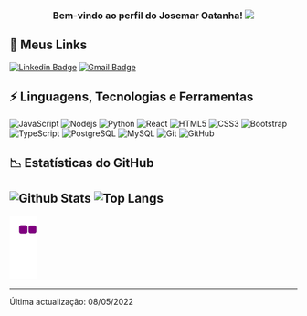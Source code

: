 <h3 align="center">
  Bem-vindo ao perfil do Josemar Oatanha!
  <img src="https://media.giphy.com/media/hvRJCLFzcasrR4ia7z/giphy.gif" width="28">
</h3>


## 🔗 Meus Links
[![Linkedin Badge](https://img.shields.io/badge/-josemaroatanha-blue?style=flat-square&logo=Linkedin&logoColor=white&link=https://www.linkedin.com/in/joshaodev/)](https://www.linkedin.com/in/joshaodev/)
[![Gmail Badge](https://img.shields.io/badge/-joseoatanha@gmail.com-c14438?style=flat-square&logo=Gmail&logoColor=white&link=mailto:kraghav123@gmail.com)](mailto:joseoatanha@gmail.com)

## ⚡ Linguagens, Tecnologias e Ferramentas
![JavaScript](https://img.shields.io/badge/-JavaScript-black?style=flat-square&logo=javascript)
![Nodejs](https://img.shields.io/badge/-Nodejs-black?style=flat-square&logo=Node.js)
![Python](https://img.shields.io/badge/-Python-black?style=flat-square&logo=Python)
![React](https://img.shields.io/badge/-React-black?style=flat-square&logo=react)
![HTML5](https://img.shields.io/badge/-HTML5-E34F26?style=flat-square&logo=html5&logoColor=white)
![CSS3](https://img.shields.io/badge/-CSS3-1572B6?style=flat-square&logo=css3)
![Bootstrap](https://img.shields.io/badge/-Bootstrap-563D7C?style=flat-square&logo=bootstrap)
![TypeScript](https://img.shields.io/badge/-TypeScript-007ACC?style=flat-square&logo=typescript)
![PostgreSQL](https://img.shields.io/badge/-PostgreSQL-336791?style=flat-square&logo=postgresql)
![MySQL](https://img.shields.io/badge/-MySQL-black?style=flat-square&logo=mysql)
![Git](https://img.shields.io/badge/-Git-black?style=flat-square&logo=git)
![GitHub](https://img.shields.io/badge/-GitHub-181717?style=flat-square&logo=github)



## 📉 Estatísticas do GitHub
![Github Stats](https://github-readme-stats.vercel.app/api?username=joshaodev&count_private=true&show_icons=true&include_all_commits=true)
![Top Langs](https://github-readme-stats.vercel.app/api/top-langs/?username=joshaodev&hide=TeX&layout=compact)
---
![snake gif](https://github.com/AvidCoder101/AvidCoder101/blob/output/github-contribution-grid-snake.gif)

------
  
Última actualização: 08/05/2022
